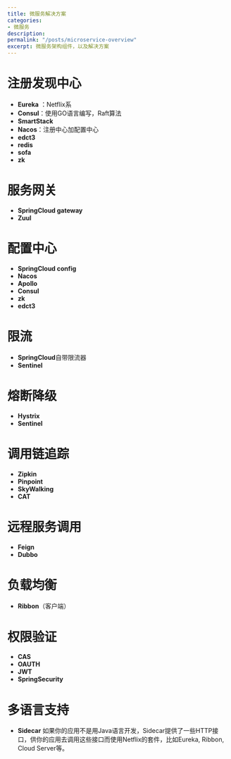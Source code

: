 ```yaml
---
title: 微服务解决方案
categories:
- 微服务
description: 
permalink: "/posts/microservice-overview"
excerpt: 微服务架构组件，以及解决方案
---
```


# 注册发现中心

+ **Eureka** ：Netflix系
+ **Consul**：使用GO语言编写，Raft算法
+ **SmartStack**
+ **Nacos**：注册中心加配置中心
+ **edct3**
+ **redis**
+ **sofa**
+ **zk**

# 服务网关

+ **SpringCloud gateway**
+ **Zuul**

# 配置中心

+ **SpringCloud config**
+ **Nacos**
+ **Apollo**
+ **Consul**
+ **zk**
+ **edct3**

# 限流
+ **SpringCloud**自带限流器
+ **Sentinel**

# 熔断降级
+ **Hystrix**
+ **Sentinel**

# 调用链追踪
+ **Zipkin**
+ **Pinpoint**
+ **SkyWalking**
+ **CAT**

# 远程服务调用
+ **Feign**
+ **Dubbo**

# 负载均衡
+ **Ribbon**（客户端）

# 权限验证
+ **CAS**
+ **OAUTH**
+ **JWT**
+ **SpringSecurity**

# 多语言支持
+ **Sidecar**
如果你的应用不是用Java语言开发，Sidecar提供了一些HTTP接口，供你的应用去调用这些接口而使用Netflix的套件，比如Eureka, Ribbon, Cloud Server等。